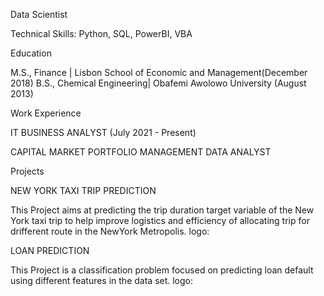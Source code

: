 Data Scientist

Technical Skills: Python, SQL, PowerBI, VBA

Education

M.S., Finance | Lisbon School of Economic and Management(December 2018)
B.S., Chemical Engineering| Obafemi Awolowo University (August 2013)

Work Experience

IT BUSINESS ANALYST (July 2021 - Present)

CAPITAL MARKET PORTFOLIO MANAGEMENT DATA ANALYST

Projects

NEW YORK TAXI TRIP PREDICTION

This Project aims at predicting the trip duration target variable of the New York taxi trip to help improve logistics and efficiency of allocating trip for drifferent route in the NewYork Metropolis.
logo: 

LOAN PREDICTION

This Project is a classification problem focused on predicting loan default using different features in the data set.
logo:


